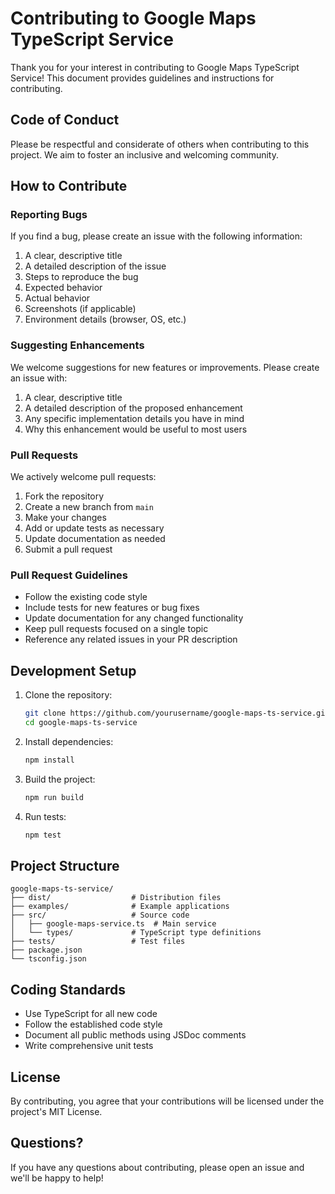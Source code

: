 # Contributing to Google Maps TypeScript Service

Thank you for your interest in contributing to Google Maps TypeScript Service! This document provides guidelines and instructions for contributing.

## Code of Conduct

Please be respectful and considerate of others when contributing to this project. We aim to foster an inclusive and welcoming community.

## How to Contribute

### Reporting Bugs

If you find a bug, please create an issue with the following information:

1. A clear, descriptive title
2. A detailed description of the issue
3. Steps to reproduce the bug
4. Expected behavior
5. Actual behavior
6. Screenshots (if applicable)
7. Environment details (browser, OS, etc.)

### Suggesting Enhancements

We welcome suggestions for new features or improvements. Please create an issue with:

1. A clear, descriptive title
2. A detailed description of the proposed enhancement
3. Any specific implementation details you have in mind
4. Why this enhancement would be useful to most users

### Pull Requests

We actively welcome pull requests:

1. Fork the repository
2. Create a new branch from `main`
3. Make your changes
4. Add or update tests as necessary
5. Update documentation as needed
6. Submit a pull request

### Pull Request Guidelines

- Follow the existing code style
- Include tests for new features or bug fixes
- Update documentation for any changed functionality
- Keep pull requests focused on a single topic
- Reference any related issues in your PR description

## Development Setup

1. Clone the repository:
   ```bash
   git clone https://github.com/yourusername/google-maps-ts-service.git
   cd google-maps-ts-service
   ```

2. Install dependencies:
   ```bash
   npm install
   ```

3. Build the project:
   ```bash
   npm run build
   ```

4. Run tests:
   ```bash
   npm test
   ```

## Project Structure

```
google-maps-ts-service/
├── dist/                  # Distribution files
├── examples/              # Example applications
├── src/                   # Source code
│   ├── google-maps-service.ts  # Main service
│   └── types/             # TypeScript type definitions
├── tests/                 # Test files
├── package.json
└── tsconfig.json
```

## Coding Standards

- Use TypeScript for all new code
- Follow the established code style
- Document all public methods using JSDoc comments
- Write comprehensive unit tests

## License

By contributing, you agree that your contributions will be licensed under the project's MIT License.

## Questions?

If you have any questions about contributing, please open an issue and we'll be happy to help!
